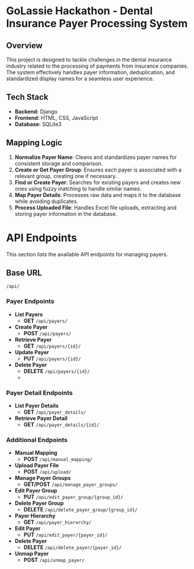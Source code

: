 # GoLassie Hackathon - Dental Insurance Payer Processing System

## Overview

This project is designed to tackle challenges in the dental insurance industry related to the processing of payments from insurance companies. The system effectively handles payer information, deduplication, and standardized display names for a seamless user experience.

## Tech Stack

- **Backend:** Django
- **Frontend:** HTML, CSS, JavaScript
- **Database:** SQLite3

## Mapping Logic

1. **Normalize Payer Name**: Cleans and standardizes payer names for consistent storage and comparison.
2. **Create or Get Payer Group**: Ensures each payer is associated with a relevant group, creating one if necessary.
3. **Find or Create Payer**: Searches for existing payers and creates new ones using fuzzy matching to handle similar names.
4. **Map Payer Details**: Processes raw data and maps it to the database while avoiding duplicates.
5. **Process Uploaded File**: Handles Excel file uploads, extracting and storing payer information in the database.

# API Endpoints

This section lists the available API endpoints for managing payers.

## Base URL
`/api/`

### Payer Endpoints
- **List Payers**
  - **GET** `/api/payers/`
- **Create Payer**
  - **POST** `/api/payers/`
- **Retrieve Payer**
  - **GET** `/api/payers/{id}/`
- **Update Payer**
  - **PUT** `/api/payers/{id}/`
- **Delete Payer**
  - **DELETE** `/api/payers/{id}/`
  - 
### Payer Detail Endpoints
- **List Payer Details**
  - **GET** `/api/payer_details/`
- **Retrieve Payer Detail**
  - **GET** `/api/payer_details/{id}/`
    
### Additional Endpoints
- **Manual Mapping**
  - **POST** `/api/manual_mapping/`
- **Upload Payer File**
  - **POST** `/api/upload/`
- **Manage Payer Groups**
  - **GET/POST** `/api/manage_payer_groups/`
- **Edit Payer Group**
  - **PUT** `/api/edit_payer_group/{group_id}/`
- **Delete Payer Group**
  - **DELETE** `/api/delete_payer_group/{group_id}/`
- **Payer Hierarchy**
  - **GET** `/api/payer_hierarchy/`
- **Edit Payer**
  - **PUT** `/api/edit_payer/{payer_id}/`
- **Delete Payer**
  - **DELETE** `/api/delete_payer/{payer_id}/`
- **Unmap Payer**
  - **POST** `/api/unmap_payer/`
